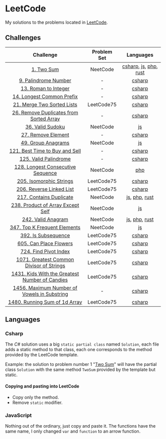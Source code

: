 # LeetCode

My solutions to the problems located in [LeetCode](https://leetcode.com/problemset/all/).

## Challenges

|                                                              Challenge                                                               | Problem Set |                                                                                         Languages                                                                                         |
| :----------------------------------------------------------------------------------------------------------------------------------: | :---------: | :---------------------------------------------------------------------------------------------------------------------------------------------------------------------------------------: |
|                                         [1. Two Sum](https://leetcode.com/problems/two-sum/)                                         |  NeetCode   | [csharp](Csharp/Challenges/1.cs), [js](JS/NeetCode%20roadmap/Arrays%20&%20Hashing/1.js), [php](PHP/NeetCode%20roadmap/Arrays%20&%20Hashing/1.php), [rust](rust/src/problems/problem_1.rs) |
|                               [9. Palindrome Number](https://leetcode.com/problems/palindrome-number)                                |      -      |                                                                             [csharp](Csharp/Challenges/9.cs)                                                                              |
|                                [13. Roman to Integer](https://leetcode.com/problems/roman-to-integer)                                |      -      |                                                                             [csharp](Csharp/Challenges/13.cs)                                                                             |
|                           [14. Longest Common Prefix](https://leetcode.com/problems/longest-common-prefix)                           |      -      |                                                                             [csharp](Csharp/Challenges/14.cs)                                                                             |
|                          [21. Merge Two Sorted Lists](https://leetcode.com/problems/merge-two-sorted-lists)                          | LeetCode75  |                                                                       [csharp](Csharp/Challenges/LeetCode75/21.cs)                                                                        |
|             [26. Remove Duplicates from Sorted Array](https://leetcode.com/problems/remove-duplicates-from-sorted-array)             |      -      |                                                                             [csharp](Csharp/Challenges/26.cs)                                                                             |
|                                    [36. Valid Sudoku](https://leetcode.com/problems/valid-sudoku)                                    |  NeetCode   |                                                                  [js](JS/NeetCode%20roadmap/Arrays%20&%20Hashing/36.js)                                                                   |
|                                  [27. Remove Element](https://leetcode.com/problems/remove-element)                                  |      -      |                                                                             [csharp](Csharp/Challenges/27.cs)                                                                             |
|                                  [49. Group Anagrams](https://leetcode.com/problems/group-anagrams)                                  |  NeetCode   |                                                                  [js](JS/NeetCode%20roadmap/Arrays%20&%20Hashing/49.js)                                                                   |
|                   [121. Best Time to Buy and Sell](https://leetcode.com/problems/best-time-to-buy-and-sell-stock)                    |      -      |                                                                            [csharp](Csharp/Challenges/121.cs)                                                                             |
|                               [125. Valid Palindrome](https://leetcode.com/problems/valid-palindrome)                                |      -      |                                                                            [csharp](Csharp/Challenges/125.cs)                                                                             |
|                   [128. Longest Consecutive Sequence](https://leetcode.com/problems/longest-consecutive-sequence/)                   |  NeetCode   |                                                                [php](PHP/NeetCode%20roadmap/Arrays%20&%20Hashing/128.php)                                                                 |
|                             [205. Isomorphic Strings](https://leetcode.com/problems/isomorphic-strings)                              | LeetCode75  |                                                                       [csharp](Csharp/Challenges/LeetCode75/205.cs)                                                                       |
|                            [206. Reverse Linked List](https://leetcode.com/problems/reverse-linked-list)                             | LeetCode75  |                                                                       [csharp](Csharp/Challenges/LeetCode75/206.cs)                                                                       |
|                             [217. Contains Duplicate](https://leetcode.com/problems/contains-duplicate)                              |  NeetCode   |               [js](JS/NeetCode%20roadmap/Arrays%20&%20Hashing/217.js), [php](PHP/NeetCode%20roadmap/Arrays%20&%20Hashing/217.php), [rust](rust/src/problems/problem_217.rs)               |
|                   [238. Product of Array Except Self](https://leetcode.com/problems/product-of-array-except-self/)                   |  NeetCode   |                                                                  [js](JS/NeetCode%20roadmap/Arrays%20&%20Hashing/238.js)                                                                  |
|                                  [242. Valid Anagram](https://leetcode.com/problems/valid-anagram)                                   |  NeetCode   |               [js](JS/NeetCode%20roadmap/Arrays%20&%20Hashing/242.js), [php](PHP/NeetCode%20roadmap/Arrays%20&%20Hashing/242.php), [rust](rust/src/problems/problem_242.rs)               |
|                        [347. Top K Frequent Elements](https://leetcode.com/problems/top-k-frequent-elements)                         |  NeetCode   |                                                                  [js](JS/NeetCode%20roadmap/Arrays%20&%20Hashing/347.js)                                                                  |
|                                 [392. Is Subsequence](https://leetcode.com/problems/is-subsequence)                                  | LeetCode75  |                                                                       [csharp](Csharp/Challenges/LeetCode75/392.cs)                                                                       |
|                              [605. Can Place Flowers](https://leetcode.com/problems/can-place-flowers)                               | LeetCode75  |                                                                       [csharp](Csharp/Challenges/LeetCode75/605.cs)                                                                       |
|                               [724. Find Pivot Index](https://leetcode.com/problems/find-pivot-index)                                | LeetCode75  |                                                                       [csharp](Csharp/Challenges/LeetCode75/724.cs)                                                                       |
|             [1071. Greatest Common Divisor of Strings](https://leetcode.com/problems/greatest-common-divisor-of-strings)             | LeetCode75  |                                                                      [csharp](Csharp/Challenges/LeetCode75/1071.cs)                                                                       |
|       [1431. Kids With the Greatest Number of Candies](https://leetcode.com/problems/kids-with-the-greatest-number-of-candies)       | LeetCode75  |                                                                      [csharp](Csharp/Challenges/LeetCode75/1431.cs)                                                                       |
| [1456. Maximum Number of Vowels in Substring](https://leetcode.com/problems/maximum-number-of-vowels-in-a-substring-of-given-length) |      -      |                                                                            [csharp](Csharp/Challenges/1456.cs)                                                                            |
|                        [1480. Running Sum of 1d Array](https://leetcode.com/problems/running-sum-of-1d-array)                        | LeetCode75  |                                                                      [csharp](Csharp/Challenges/LeetCode75/1480.cs)                                                                       |

## Languages

### Csharp

The _C#_ solution uses a big `static partial class` named `Solution`, each file adds a static method to that class, each one corresponds to the method provided by the LeetCode template.

Example: the solution to problem number 1 "[Two Sum](https://leetcode.com/problems/two-sum/)" will have the partial class `Solution` with the same method `TwoSum` provided by the template but static.

#### Copying and pasting into LeetCode

- Copy only the method.
- Remove `static` modifier.

### JavaScript

Nothing out of the ordinary, just copy and paste it. The functions have the same name, I only changed `var` and `function` to an arrow function.
